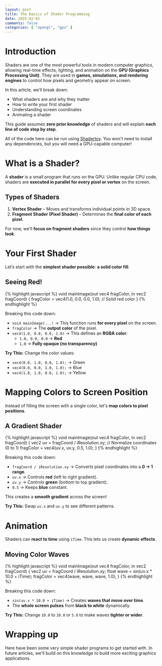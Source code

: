 ```yaml
---
layout: post
title: The Basics of Shader Programming
date: 2025-02-02
comments: false
categories: [ "opengl", "gpu" ]
---
```


# Introduction

Shaders are one of the most powerful tools in modern computer graphics, allowing real-time effects, lighting, and 
animation on the **GPU (Graphics Processing Unit)**. They are used in **games, simulations, and rendering engines** 
to control how pixels and geometry appear on screen.

In this article, we’ll break down:

- What shaders are and why they matter
- How to write your first shader
- Understanding screen coordinates
- Animating a shader

This guide assumes **zero prior knowledge** of shaders and will explain **each line of code step by step**.

All of the code here can be run using [Shadertoy](https://www.shadertoy.com). You won't need to install any dependencies, 
but you will need a GPU-capable computer!

# What is a Shader?

A **shader** is a small program that runs on the GPU. Unlike regular CPU code, shaders are **executed in parallel for 
every pixel or vertex** on the screen.

## Types of Shaders

1. **Vertex Shader** – Moves and transforms individual points in 3D space.
2. **Fragment Shader (Pixel Shader)** – Determines the **final color of each pixel**.

For now, we’ll **focus on fragment shaders** since they control **how things look**.

# Your First Shader

Let’s start with the **simplest shader possible**: **a solid color fill**.

## Seeing Red!

{% highlight javascript %}
void mainImage(out vec4 fragColor, in vec2 fragCoord) {
    fragColor = vec4(1.0, 0.0, 0.0, 1.0); // Solid red color
}
{% endhighlight %}

Breaking this code down:

- `void mainImage(...)` → This function runs **for every pixel** on the screen.
- `fragColor` → The **output color** of the pixel.
- `vec4(1.0, 0.0, 0.0, 1.0)` → This defines an **RGBA color**:
  - `1.0, 0.0, 0.0` → **Red**
  - `1.0` → **Fully opaque (no transparency)**

**Try This:** Change the color values:
- `vec4(0.0, 1.0, 0.0, 1.0);` → Green
- `vec4(0.0, 0.0, 1.0, 1.0);` → Blue
- `vec4(1.0, 1.0, 0.0, 1.0);` → Yellow

# Mapping Colors to Screen Position

Instead of filling the screen with a single color, let's **map colors to pixel positions**.

## A Gradient Shader

{% highlight javascript %}
void mainImage(out vec4 fragColor, in vec2 fragCoord) {
    vec2 uv = fragCoord / iResolution.xy; // Normalize coordinates (0 to 1)
    fragColor = vec4(uv.x, uv.y, 0.5, 1.0);
}
{% endhighlight %}

Breaking this code down:

- `fragCoord / iResolution.xy` → Converts pixel coordinates into a **0 → 1 range**.
- `uv.x` → Controls **red** (left to right gradient).
- `uv.y` → Controls **green** (bottom to top gradient).
- `0.5` → Keeps **blue** constant.

This creates a **smooth gradient** across the screen!

**Try This:** Swap `uv.x` and `uv.y` to see different patterns.

# Animation

Shaders can **react to time** using `iTime`. This lets us create **dynamic effects**.

## Moving Color Waves

{% highlight javascript %}
void mainImage(out vec4 fragColor, in vec2 fragCoord) {
    vec2 uv = fragCoord / iResolution.xy;
    float wave = sin(uv.x * 10.0 + iTime);
    fragColor = vec4(wave, wave, wave, 1.0);
}
{% endhighlight %}

Breaking this code down:

- `sin(uv.x * 10.0 + iTime)` → Creates **waves that move over time**.
- The **whole screen pulses** from **black to white** dynamically.

**Try This:** Change `10.0` to `20.0` or `5.0` to make waves **tighter or wider**.

# Wrapping up

Here have been some very simple shader programs to get started with. In future articles, we'll build on this knowledge 
to build more exciting graphics applications.
